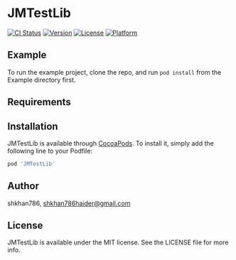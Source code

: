 # JMTestLib

[![CI Status](http://img.shields.io/travis/shkhan786/JMTestLib.svg?style=flat)](https://travis-ci.org/shkhan786/JMTestLib)
[![Version](https://img.shields.io/cocoapods/v/JMTestLib.svg?style=flat)](http://cocoapods.org/pods/JMTestLib)
[![License](https://img.shields.io/cocoapods/l/JMTestLib.svg?style=flat)](http://cocoapods.org/pods/JMTestLib)
[![Platform](https://img.shields.io/cocoapods/p/JMTestLib.svg?style=flat)](http://cocoapods.org/pods/JMTestLib)

## Example

To run the example project, clone the repo, and run `pod install` from the Example directory first.

## Requirements

## Installation

JMTestLib is available through [CocoaPods](http://cocoapods.org). To install
it, simply add the following line to your Podfile:

```ruby
pod 'JMTestLib'
```

## Author

shkhan786, shkhan786haider@gmail.com

## License

JMTestLib is available under the MIT license. See the LICENSE file for more info.
